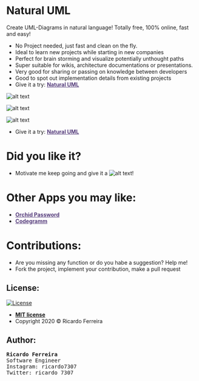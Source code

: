 # Natural UML 
Create UML-Diagrams in natural language! Totally free, 100% online, fast and easy!
 - No Project needed, just fast and clean on the fly.
 - Ideal to learn new projects while starting in new companies
 - Perfect for brain storming and visualize potentially unthought paths
 - Super suitable for wikis, architecture documentations or presentations.
 - Very good for sharing or passing on knowledge between developers
 - Good to spot out implementation details from existing projects
 - Give it a try: <a href="https://treslines.github.io/" target="_blank" style="color: #563D7C;"><b> Natural UML</b></a> 
 
 ![alt text](https://github.com/treslines/treslines.github.io/blob/master/assets/cla.PNG "Class")
 
 ![alt text](https://github.com/treslines/treslines.github.io/blob/master/assets/use.PNG "Usecase")
 
 ![alt text](https://github.com/treslines/treslines.github.io/blob/master/assets/act.PNG "Activity")
 
 - Give it a try: <a href="https://treslines.github.io/" target="_blank" style="color: #563D7C;"><b> Natural UML</b></a> 

# Did you like it?
 - Motivate me keep going and give it a ![alt text](https://github.com/treslines/treslines.github.io/blob/master/assets/star.png "Star")!

# Other Apps you may like:
- <a href="https://play.google.com/store/apps/details?id=com.softsuit.orchid" target="_blank" style="color: #563D7C;"><b> Orchid Password</b></a> 
- <a href="http://codegramm.herokuapp.com/index.html" target="_blank" style="color: #563D7C;"><b> Codegramm</b></a>

# Contributions:
  - Are you missing any function or do you habe a suggestion? Help me!
  - Fork the project, implement your contribution, make a pull request
  
## License:
[![License](http://img.shields.io/:license-mit-blue.svg?style=flat-square)](http://badges.mit-license.org)
- **[MIT license](http://opensource.org/licenses/mit-license.php)**
- Copyright 2020 © Ricardo Ferreira

## Author:
<pre>
<b>Ricardo Ferreira</b>
Software Engineer
Instagram: ricardo7307
Twitter: ricardo_7307
</pre>
